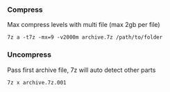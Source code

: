 
### Compress

Max compress levels with multi file (max 2gb per file)

```
7z a -t7z -mx=9 -v2000m archive.7z /path/to/folder
```

### Uncompress

Pass first archive file, 7z will auto detect other parts

```
7z x archive.7z.001
```

